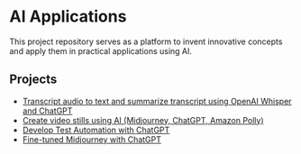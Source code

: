 # AI Applications
This project repository serves as a platform to invent innovative concepts and apply them in practical applications using AI.

## Projects

- [Transcript audio to text and summarize transcript using OpenAI Whisper and ChatGPT](https://github.com/majinet/AI_Applications/tree/main/audio-to-text)
- [Create video stills using AI (Midjourney, ChatGPT, Amazon Polly)](https://github.com/majinet/AI_Applications/tree/main/still_video)
- [Develop Test Automation with ChatGPT](https://github.com/majinet/AI_Applications/tree/main/bdd_automation)
- [Fine-tuned Midjourney with ChatGPT](https://github.com/majinet/AI_Applications/tree/main/image%20creator)
